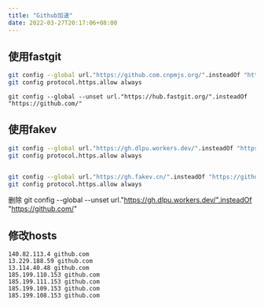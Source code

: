 ```yaml
---
title: "Github加速"
date: 2022-03-27T20:17:06+08:00
---
```


## 使用fastgit
```sh
git config --global url."https://github.com.cnpmjs.org/".insteadOf "https://github.com/"
git config protocol.https.allow always
```
`git config --global --unset url."https://hub.fastgit.org/".insteadOf "https://github.com/"`
## 使用fakev
```sh
git config --global url."https://gh.dlpu.workers.dev/".insteadOf "https://github.com/"
git config protocol.https.allow always


git config --global url."https://gh.fakev.cn/".insteadOf "https://github.com/"
git config protocol.https.allow always
```

删除
git config --global --unset url."https://gh.dlpu.workers.dev/".insteadOf "https://github.com/"

## 修改hosts
```host
140.82.113.4 github.com
13.229.188.59 github.com
13.114.40.48 github.com
185.199.110.153 github.com
185.199.111.153 github.com
185.199.109.153 github.com
185.199.108.153 github.com
```